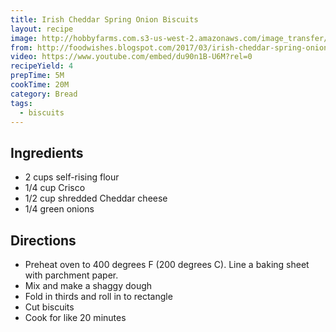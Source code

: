 ```yaml
---
title: Irish Cheddar Spring Onion Biscuits
layout: recipe
image: http://hobbyfarms.com.s3-us-west-2.amazonaws.com/image_transfer/hobby-farm-recipes/spring-onion-biscuits_400.jpg
from: http://foodwishes.blogspot.com/2017/03/irish-cheddar-spring-onion-biscuits.html
video: https://www.youtube.com/embed/du90n1B-U6M?rel=0
recipeYield: 4
prepTime: 5M
cookTime: 20M
category: Bread
tags:
  - biscuits
---
```


## Ingredients

- 2 cups self-rising flour
- 1/4 cup Crisco
- 1/2 cup shredded Cheddar cheese
- 1/4 green onions

## Directions

- Preheat oven to 400 degrees F (200 degrees C). Line a baking sheet with parchment paper.
- Mix and make a shaggy dough
- Fold in thirds and roll in to rectangle
- Cut biscuits
- Cook for like 20 minutes
